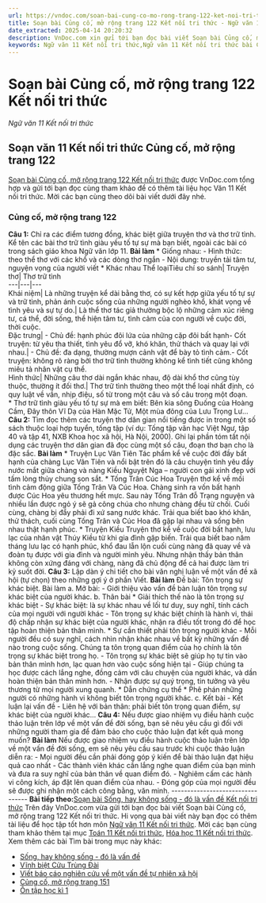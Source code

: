 ```yaml
---
url: https://vndoc.com/soan-bai-cung-co-mo-rong-trang-122-ket-noi-tri-thuc-298024
title: Soạn bài Củng cố, mở rộng trang 122 Kết nối tri thức - Ngữ văn 11 Kết nối tri thức - VnDoc.com
date_extracted: 2025-04-14 20:20:32
description: VnDoc.com xin gửi tới bạn đọc bài viết Soạn bài Củng cố, mở rộng trang 122 Kết nối tri thức. Mời các bạn cùng theo dõi để có thêm tài liệu soạn văn 11 Kết nối tri thức nhé.
keywords: Ngữ văn 11 Kết nối tri thức,Ngữ văn 11 Kết nối tri thức bài Củng cố mở rộng trang 122,Soạn văn 11 Kết nối tri thức,văn 11 kết nối tri thức,soạn văn 11 kết nối tri thức với cuộc sống,ngữ văn 11 kết nối,Soạn bài Củng cố mở rộng trang 122 Kết nối tri thức,Soạn bài Củng cố mở rộng trang 122,Soạn văn Củng cố mở rộng trang 122,Củng cố mở rộng trang 122
---
```


# Soạn bài Củng cố, mở rộng trang 122 Kết nối tri thức
 _Ngữ văn 11 Kết nối tri thức_
## Soạn văn 11 Kết nối tri thức Củng cố, mở rộng trang 122
[Soạn bài Củng cố, mở rộng trang 122 Kết nối tri thức](<https://vndoc.com/soan-bai-cung-co-mo-rong-trang-122-ket-noi-tri-thuc-298024>) được VnDoc.com tổng hợp và gửi tới bạn đọc cùng tham khảo để có thêm tài liệu học Văn 11 Kết nối tri thức. Mời các bạn cùng theo dõi bài viết dưới đây nhé.
### Củng cố, mở rộng trang 122
**Câu 1:** Chỉ ra các điểm tương đồng, khác biệt giữa truyện thơ và thơ trữ tình. Kể tên các bài thơ trữ tình giàu yếu tố tự sự mà bạn biết, ngoài các bài có trong sách giáo khoa Ngữ văn lớp 11.
**Bài làm**
\* Giống nhau:
\- Hình thức: theo thể thơ với các khổ và các dòng thơ ngắn
\- Nội dung: truyền tải tâm tư, nguyện vọng của người viết
\* Khác nhau
Thể loạiTiêu chí so sánh| Truyện thơ| Thơ trữ tình  
---|---|---  
Khái niệm| Là những truyện kể dài bằng thơ, có sự kết hợp giữa yếu tố tự sự và trữ tình, phản ánh cuộc sống của những người nghèo khổ, khát vọng về tình yêu và sự tự do.| Là thể thơ tác giả thường bộc lộ những cảm xúc riêng tư, cá thể, đời sống, thể hiện tâm tư, tình cảm của con người về cuộc đời, thời cuộc.  
Đặc trưng| \- Chủ đề: hạnh phúc đôi lứa của những cặp đôi bất hạnh\- Cốt truyện: từ yêu tha thiết, tình yêu đổ vỡ, khó khăn, thử thách và quay lại với nhau.| \- Chủ đề: đa dạng, thường mượn cảnh vật để bày tỏ tình cảm.\- Cốt truyện: không rõ ràng bởi thơ trữ tình thường không kể tình tiết cũng không miêu tả nhân vật cụ thể.  
Hình thức| Những câu thơ dài ngắn khác nhau, độ dài khổ thơ cũng tùy thuộc, thường ít đối thơ.| Thơ trữ tình thường theo một thể loại nhất định, có quy luật về vần, nhịp điệu, số từ trong một câu và số câu trong một đoạn.  
\* Thơ trữ tình giàu yếu tố tự sự mà em biết: Bên kia sông Đuống của Hoàng Cầm, Đây thôn Vĩ Dạ của Hàn Mặc Tử, Một mùa đông của Lưu Trọng Lư…
**Câu 2:** Tìm đọc thêm các truyện thơ dân gian nổi tiếng được in trong một số sách thuộc loại hợp tuyển, tống tập \(ví dụ: Tống tập văn hạc Việt Ngư, tập 40 và tập 41, NXB Khoa học xã hội, Hà Nội, 2000\). Ghi lại phần tóm tất nội dụng các truyện thơ dân gian đã đọc cùng một số câu, đoạn thơ bạn cho là đặc sắc.
**Bài làm**
\* Truyện Lục Vân Tiên
Tác phẩm kể về cuộc đời đầy bất hạnh của chàng Lục Vân Tiên và nổi bật trên đó là câu chuyện tình yêu đầy nước mắt giữa chàng và nàng Kiều Nguyệt Nga – người con gái xinh đẹp với tấm lòng thủy chung son sắt.
\* Tống Trân Cúc Hoa
Truyện thơ kể về mối tình cảm động giữa Tống Trân Và Cúc Hoa. Chàng sinh ra vốn bất hạnh được Cúc Hoa yêu thương hết mực. Sau này Tống Trân đỗ Trạng nguyện và nhiều lần được ngỏ ý sẽ gả công chúa cho nhưng chàng đều từ chối. Cuối cùng, chàng bị đẩy phải đi xứ sang nước khác. Trải qua biết bao khó khăn, thử thách, cuối cùng Tống Trân và Cúc Hoa đã gặp lại nhau và sống bên nhau thật hạnh phúc.
\* Truyện Kiều
Truyện thơ kể về cuộc đời bất hạnh, lưu lạc của nhân vật Thúy Kiều từ khi gia đình gặp biến. Trải qua biết bao năm tháng lưu lạc có hạnh phúc, khổ đau lẫn lộn cuối cùng nàng đã quay về và đoàn tụ được với gia đình và người mình yêu. Nhưng nhận thấy bản thân không còn xứng đáng với chàng, nàng đã chủ động để cả hai được làm tri kỷ suốt đời.
**Câu 3:** Lập dàn ý chi tiết cho bài văn nghị luận về một vấn đề xã hội \(tự chọn\) theo những gợi ý ở phần Viết.
**Bài làm**
Đề bài: Tôn trọng sự khác biệt.
Bài làm
a. Mở bài:
\- Giới thiệu vào vấn đề bàn luận tôn trọng sự khác biệt của người khác.
b. Thân bài
\* Giải thích thế nào là tôn trọng sự khác biệt
\- Sự khác biệt: là sự khác nhau về lối tư duy, suy nghĩ, tính cách của mọi người với người khác
\- Tôn trọng sự khác biệt chính là hành vi, thái độ chấp nhận sự khác biệt của người khác, nhận ra điều tốt trong đó để học tập hoàn thiện bản thân mình.
\* Sự cần thiết phải tôn trọng người khác
\- Mỗi người đều có suy nghĩ, cách nhìn nhận khác nhau về bất kỳ những vấn đề nào trong cuộc sống. Chúng ta tôn trọng quan điểm của họ chính là tôn trọng sự khác biệt trong họ.
\- Tôn trọng sự khác biệt sẽ giúp họ tự tin vào bản thân mình hơn, lạc quan hơn vào cuộc sống hiện tại
\- Giúp chúng ta học được cách lắng nghe, đồng cảm với câu chuyện của người khác, và dần hoàn thiện bản thân mình hơn.
\- Nhận được sự quý trọng, tin tưởng và yêu thương từ mọi người xung quanh.
\* Dẫn chứng cụ thể
\* Phê phán những người có những hành vi không biết tôn trọng người khác.
c. Kết bài
\- Kết luận lại vấn đề
\- Liên hệ với bản thân: phải biết tôn trọng quan điểm, sự khác biệt của người khác…
**Câu 4:** Nếu được giao nhiệm vụ điều hành cuộc thảo luận trên lớp về một vấn đề đời sống, bạn sẽ nêu yêu cầu gì đối với những người tham gia để đảm bảo cho cuộc thảo luận đạt kết quả mong muốn?
**Bài làm**
Nếu được giao nhiệm vụ điều hành cuộc thảo luận trên lớp về một vấn đề đời sống, em sẽ nêu yêu cầu sau trước khi cuộc thảo luận diễn ra:
\- Mọi người đều cần phải đóng góp ý kiến để bài thảo luận đạt hiệu quả cao nhất
\- Các thành viên khác cần lắng nghe quan điểm của bạn mình và đưa ra suy nghĩ của bản thân về quan điểm đó.
\- Nghiêm cấm các hành vi công kích, áp đặt lên quan điểm của nhau.
\- Đóng góp của mọi người đều sẽ được ghi nhận một cách công bằng, văn minh.
\---------------------------------
**Bài tiếp theo:**[Soạn bài Sống, hay không sống - đó là vấn đề Kết nối tri thức](<https://vndoc.com/soan-bai-song-hay-khong-song-do-la-van-de-ket-noi-tri-thuc-298027>)
Trên đây VnDoc.com vừa gửi tới bạn đọc bài viết Soạn bài Củng cố, mở rộng trang 122 Kết nối tri thức. Hi vọng qua bài viết này bạn đọc có thêm tài liệu để học tập tốt hơn môn [Ngữ văn 11 Kết nối tri thức](<https://vndoc.com/ngu-van-11-ket-noi-tri-thuc>). Mời các bạn cùng tham khảo thêm tại mục [Toán 11 Kết nối tri thức](<https://vndoc.com/toan-11-ket-noi-tri-thuc>), [Hóa học 11 Kết nối tri thức](<https://vndoc.com/hoa-hoc-11-ket-noi-tri-thuc>).
Xem thêm các bài Tìm bài trong mục này khác:
  * [Sống, hay không sống - đó là vấn đề](</soan-bai-song-hay-khong-song-do-la-van-de-ket-noi-tri-thuc-298027>)
  * [Vĩnh biệt Cửu Trùng Đài](</soan-bai-vinh-biet-cuu-trung-dai-ket-noi-tri-thuc-298029>)
  * [Viết báo cáo nghiên cứu về một vấn đề tự nhiên xã hội](</soan-bai-viet-bao-cao-nghien-cuu-ve-mot-van-de-tu-nhien-xa-hoi-ket-noi-tri-thuc-298030>)
  * [Củng cố, mở rộng trang 151](</soan-bai-cung-co-mo-rong-trang-151-ket-noi-tri-thuc-298034>)
  * [Ôn tập học kì 1](</soan-bai-on-tap-hoc-ki-1-ket-noi-tri-thuc-298038>)

